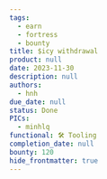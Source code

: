 ```yaml
---
tags:
  - earn
  - fortress
  - bounty
title: $icy withdrawal
product: null
date: 2023-11-30
description: null
authors:
  - hnh
due_date: null
status: Done
PICs:
  - minhlq
functional: 🛠️ Tooling
completion_date: null
bounty: 120
hide_frontmatter: true
---
```

